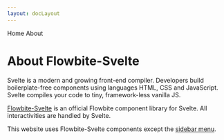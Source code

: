 ```yaml
---
layout: docLayout
---
```


<script>
  import Htwo from '../../utils/Htwo.svelte'
  import { Breadcrumb, BreadcrumbItem } from '$lib'
  
</script>

<Breadcrumb class="pb-8">
  <BreadcrumbItem href="/" home >Home</BreadcrumbItem>
  <BreadcrumbItem>About</BreadcrumbItem>
</Breadcrumb>

<h1 class="text-3xl w-full dark:text-white pt-8 pb-4">About Flowbite-Svelte</h1>

<Htwo label="Svelte" />

<p class="dark:text-white w-full text-lg py-2">
  Svelte is a modern and growing front-end compiler. Developers build boilerplate-free components using languages HTML, CSS and JavaScript. Svelte compiles your code to tiny, framework-less vanilla JS.</p>

<Htwo label="Flowbite Svelte" />

<p class="dark:text-white w-full text-lg py-2"><a class="text-blue-700" href="/">Flowbite-Svelte</a> is an official Flowbite component library for Svelte. All interactivities are handled by Svelte.
</p>


<p class="dark:text-white w-full text-lg py-2">This website uses Flowbite-Svelte components except the <a class="text-blue-700" href="https://github.com/shinokada/svelte-sidebar" target="_blank">sidebar menu</a>.</p>

